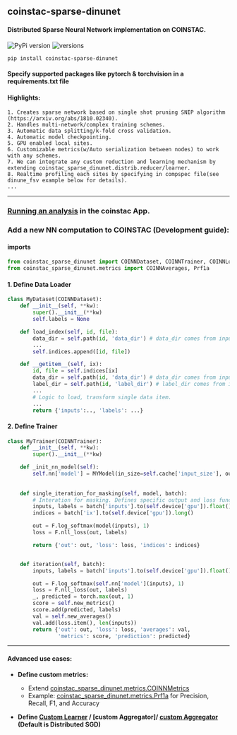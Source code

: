 ## coinstac-sparse-dinunet
#### Distributed Sparse Neural Network implementation  on COINSTAC.

![PyPi version](https://img.shields.io/pypi/v/coinstac-sparse-dinunet)
![versions](https://img.shields.io/pypi/pyversions/pybadges.svg)

```
pip install coinstac-sparse-dinunet
```
#### Specify supported packages like pytorch & torchvision in a requirements.txt file
#### Highlights:
```
1. Creates sparse network based on single shot pruning SNIP algorithm (https://arxiv.org/abs/1810.02340). 
2. Handles multi-network/complex training schemes. 
3. Automatic data splitting/k-fold cross validation.
4. Automatic model checkpointing.
5. GPU enabled local sites.
6. Customizable metrics(w/Auto serialization between nodes) to work with any schemes.
7. We can integrate any custom reduction and learning mechanism by extending coinstac_sparse_dinunet.distrib.reducer/learner.
8. Realtime profiling each sites by specifying in compspec file(see dinune_fsv example below for details). 
...
```


<hr />

[//]: # (![DINUNET]&#40;assets/dinunet.png&#41;)


[//]: # (### Working examples:)

[//]: # (1. **[FreeSurfer volumes classification.]&#40;https://github.com/trendscenter/dinunet_implementations/&#41;**)

[//]: # (2. **[VBM 3D images classification.]&#40;https://github.com/trendscenter/dinunet_implementations_gpu&#41;**)

### [Running an analysis](https://github.com/trendscenter/coinstac-instructions/blob/master/coinstac-how-to-run-analysis.md) in the coinstac App.
### Add a new NN computation to COINSTAC (Development guide):
#### imports

```python
from coinstac_sparse_dinunet import COINNDataset, COINNTrainer, COINNLocal
from coinstac_sparse_dinunet.metrics import COINNAverages, Prf1a
```

#### 1. Define Data Loader
```python
class MyDataset(COINNDataset):
    def __init__(self, **kw):
        super().__init__(**kw)
        self.labels = None

    def load_index(self, id, file):
        data_dir = self.path(id, 'data_dir') # data_dir comes from inputspecs.json
        ...
        self.indices.append([id, file])

    def __getitem__(self, ix):
        id, file = self.indices[ix]
        data_dir = self.path(id, 'data_dir') # data_dir comes from inputspecs.json
        label_dir = self.path(id, 'label_dir') # label_dir comes from inputspecs.json
        ...
        # Logic to load, transform single data item.
        ...
        return {'inputs':.., 'labels': ...}
```

#### 2. Define Trainer
```python
class MyTrainer(COINNTrainer):
    def __init__(self, **kw):
        super().__init__(**kw)

    def _init_nn_model(self):
        self.nn['model'] = MYModel(in_size=self.cache['input_size'], out_size=self.cache['num_class'])
    
    
    def single_iteration_for_masking(self, model, batch):
        # Interation for masking. Defines specific output and loss functions for masking using SNIP.
        inputs, labels = batch['inputs'].to(self.device['gpu']).float(), batch['labels'].to(self.device['gpu']).long()
        indices = batch['ix'].to(self.device['gpu']).long()

        out = F.log_softmax(model(inputs), 1)
        loss = F.nll_loss(out, labels)

        return {'out': out, 'loss': loss, 'indices': indices}


    def iteration(self, batch):
        inputs, labels = batch['inputs'].to(self.device['gpu']).float(), batch['labels'].to(self.device['gpu']).long()

        out = F.log_softmax(self.nn['model'](inputs), 1)
        loss = F.nll_loss(out, labels)
        _, predicted = torch.max(out, 1)
        score = self.new_metrics()
        score.add(predicted, labels)
        val = self.new_averages()
        val.add(loss.item(), len(inputs))
        return {'out': out, 'loss': loss, 'averages': val,
                'metrics': score, 'prediction': predicted}
```

<hr />

#### Advanced use cases:

* **Define custom metrics:**
  - Extend [coinstac_sparse_dinunet.metrics.COINNMetrics](https://github.com/bishalth01/coinstac_sparse_dinunet/blob/master/coinstac_sparse_dinunet/metrics/metrics.py)
  - Example: [coinstac_sparse_dinunet.metrics.Prf1a](https://github.com/bishalth01/coinstac_sparse_dinunet/blob/master/coinstac_sparse_dinunet/metrics/metrics.py) for Precision, Recall, F1, and Accuracy
  
* **Define [Custom Learner](https://github.com/bishalth01/coinstac_sparse_dinunet/blob/master/coinstac_sparse_dinunet/distrib/learner.py) / [custom Aggregator]/ [custom Aggregator](https://github.com/bishalth01/coinstac-sparse-dinunet/blob/main/coinstac-sparse-dinunet/distrib/reducer.py)  (Default is Distributed SGD)**
